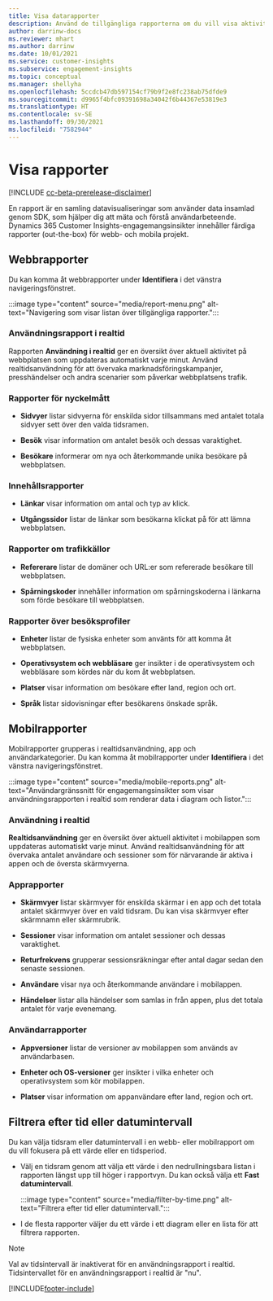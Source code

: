 ```yaml
---
title: Visa datarapporter
description: Använd de tillgängliga rapporterna om du vill visa aktiviteten i realtid på webbplatsen.
author: darrinw-docs
ms.reviewer: mhart
ms.author: darrinw
ms.date: 10/01/2021
ms.service: customer-insights
ms.subservice: engagement-insights
ms.topic: conceptual
ms.manager: shellyha
ms.openlocfilehash: 5ccdcb47db597154cf79b9f2e8fc238ab75dfde9
ms.sourcegitcommit: d9965f4bfc09391698a34042f6b44367e53819e3
ms.translationtype: HT
ms.contentlocale: sv-SE
ms.lasthandoff: 09/30/2021
ms.locfileid: "7582944"
---
```

# <a name="view-reports"></a>Visa rapporter

[!INCLUDE [cc-beta-prerelease-disclaimer](includes/cc-beta-prerelease-disclaimer.md)]

En rapport är en samling datavisualiseringar som använder data insamlad genom SDK, som hjälper dig att mäta och förstå användarbeteende. Dynamics 365 Customer Insights-engagemangsinsikter innehåller färdiga rapporter (out-the-box) för webb- och mobila projekt.  

## <a name="web-reports"></a>Webbrapporter

Du kan komma åt webbrapporter under **Identifiera** i det vänstra navigeringsfönstret.

:::image type="content" source="media/report-menu.png" alt-text="Navigering som visar listan över tillgängliga rapporter.":::

### <a name="real-time-usage-report"></a>Användningsrapport i realtid

Rapporten **Användning i realtid** ger en översikt över aktuell aktivitet på webbplatsen som uppdateras automatiskt varje minut. Använd realtidsanvändning för att övervaka marknadsföringskampanjer, presshändelser och andra scenarier som påverkar webbplatsens trafik.

### <a name="key-metrics-reports"></a>Rapporter för nyckelmått

- **Sidvyer** listar sidvyerna för enskilda sidor tillsammans med antalet totala sidvyer sett över den valda tidsramen.

- **Besök** visar information om antalet besök och dessas varaktighet.

- **Besökare** informerar om nya och återkommande unika besökare på webbplatsen.

### <a name="content-reports"></a>Innehållsrapporter

- **Länkar** visar information om antal och typ av klick.

- **Utgångssidor** listar de länkar som besökarna klickat på för att lämna webbplatsen.

### <a name="traffic-sources-reports"></a>Rapporter om trafikkällor

- **Refererare** listar de domäner och URL:er som refererade besökare till webbplatsen.

- **Spårningskoder** innehåller information om spårningskoderna i länkarna som förde besökare till webbplatsen.

### <a name="visitor-profiles-reports"></a>Rapporter över besöksprofiler

- **Enheter** listar de fysiska enheter som använts för att komma åt webbplatsen.

- **Operativsystem och webbläsare** ger insikter i de operativsystem och webbläsare som kördes när du kom åt webbplatsen.

- **Platser** visar information om besökare efter land, region och ort.

- **Språk** listar sidovisningar efter besökarens önskade språk.

## <a name="mobile-reports"></a>Mobilrapporter

Mobilrapporter grupperas i realtidsanvändning, app och användarkategorier. Du kan komma åt mobilrapporter under **Identifiera** i det vänstra navigeringsfönstret.   

:::image type="content" source="media/mobile-reports.png" alt-text="Användargränssnitt för engagemangsinsikter som visar användningsrapporten i realtid som renderar data i diagram och listor.":::   

### <a name="real-time-usage"></a>Användning i realtid

**Realtidsanvändning** ger en översikt över aktuell aktivitet i mobilappen som uppdateras automatiskt varje minut. Använd realtidsanvändning för att övervaka antalet användare och sessioner som för närvarande är aktiva i appen och de översta skärmvyerna.

### <a name="app-reports"></a>Apprapporter

- **Skärmvyer** listar skärmvyer för enskilda skärmar i en app och det totala antalet skärmvyer över en vald tidsram. Du kan visa skärmvyer efter skärmnamn eller skärmrubrik.

- **Sessioner** visar information om antalet sessioner och dessas varaktighet.

- **Returfrekvens** grupperar sessionsräkningar efter antal dagar sedan den senaste sessionen.

- **Användare** visar nya och återkommande användare i mobilappen.

- **Händelser** listar alla händelser som samlas in från appen, plus det totala antalet för varje evenemang.

### <a name="user-reports"></a>Användarrapporter

- **Appversioner** listar de versioner av mobilappen som används av användarbasen.

- **Enheter och OS-versioner** ger insikter i vilka enheter och operativsystem som kör mobilappen.

- **Platser** visar information om appanvändare efter land, region och ort.

## <a name="filter-by-time-or-date-range"></a>Filtrera efter tid eller datumintervall

Du kan välja tidsram eller datumintervall i en webb- eller mobilrapport om du vill fokusera på ett värde eller en tidsperiod. 

- Välj en tidsram genom att välja ett värde i den nedrullningsbara listan i rapporten längst upp till höger i rapportvyn. Du kan också välja ett **Fast datumintervall**. 

  :::image type="content" source="media/filter-by-time.png" alt-text="Filtrera efter tid eller datumintervall.":::   

- I de flesta rapporter väljer du ett värde i ett diagram eller en lista för att filtrera rapporten.

> [!NOTE]
> Val av tidsintervall är inaktiverat för en användningsrapport i realtid. Tidsintervallet för en användningsrapport i realtid är "nu".


[!INCLUDE[footer-include](../includes/footer-banner.md)]
